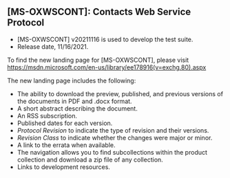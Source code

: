 ## [MS-OXWSCONT]: Contacts Web Service Protocol
- [MS-OXWSCONT] v20211116 is used to develop the test suite.
- Release date, 11/16/2021.

To find the new landing page for [MS-OXWSCONT], please visit https://msdn.microsoft.com/en-us/library/ee178916(v=exchg.80).aspx

The new landing page includes the following:
- The ability to download the preview, published, and previous versions of the documents in PDF and .docx format.
- A short abstract describing the document.
- An RSS subscription.
- Published dates for each version.
- *Protocol Revision* to indicate the type of revision and their versions.
- *Revision Class* to indicate whether the changes were major or minor.
- A link to the errata when available.
- The navigation allows you to find subcollections within the product collection and download a zip file of any collection.
- Links to development resources.